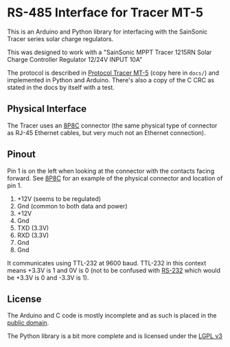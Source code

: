 RS-485 Interface for Tracer MT-5
================================

This is an Arduino and Python library for interfacing with the SainSonic Tracer
series solar charge regulators.

This was designed to work with a "SainSonic MPPT Tracer 1215RN Solar Charge
Controller Regulator 12/24V INPUT 10A"

The protocol is described in [Protocol Tracer MT-5][tracer-doc] (copy here in
`docs/`) and implemented in Python and Arduino. There's also a copy of the C
CRC as stated in the docs by itself with a test.

Physical Interface
------------------

The Tracer uses an [8P8C][] connector (the same physical type of connector as
RJ-45 Ethernet cables, but very much not an Ethernet connection).

Pinout
------

Pin 1 is on the left when looking at the connector with the contacts facing
forward. See [8P8C][] for an example of the physical connector and location of
pin 1.

1. +12V (seems to be regulated)
2. Gnd (common to both data and power)
3. +12V
4. Gnd
5. TXD (3.3V)
6. RXD (3.3V)
7. Gnd
8. Gnd

It communicates using TTL-232 at 9600 baud. TTL-232 in this context means +3.3V
is 1 and 0V is 0 (not to be confused with [RS-232][] which would be +3.3V is 0
and -3.3V is 1).

License
-------

The Arduino and C code is mostly incomplete and as such is placed in the
[public domain][].

The Python library is a bit more complete and is licensed under the [LGPL v3][LGPL]

[8P8C]: https://en.wikipedia.org/wiki/Modular_connector#8P8C
[RS-232]: https://en.wikipedia.org/wiki/RS-232#Voltage_levels
[tracer-doc]: https://dl.dropboxusercontent.com/s/ftb7lxmp9030u7b/Protocoll-Trcaer-MT-5%EF%BC%88111213%EF%BC%89%281%29.pdf?dl=1&token_hash=AAHvuNfsGRew40X7TqT7XzKpcc6WzkL92hEiv7ej-xv0pA
[public domain]: http://creativecommons.org/publicdomain/zero/1.0/
[LGPL]: https://www.gnu.org/licenses/lgpl.html
